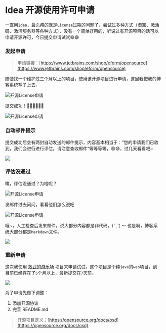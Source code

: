 # Idea 开源使用许可申请

一直用`Idea`，最头疼的就是`License`过期的问题了，尝试过多种方式（淘宝、激活码、激活服务器等各种方式），没有一个简单好用的，听说过有开源项目的话可以申请开源许可，今日提交申请试试😄😄


### 发起申请

> 申请链接：[https://www.jetbrains.com/shop/eform/opensource](https://www.jetbrains.com/shop/eform/opensource)

随便找一个维护过三个月以上的项目，使用该开源项目进行申请，这里我把我的博客系统写了上去。

![开源License申请](https://0.z.wiki/autoupload/2022-08-20/71236661986b432fb328325a8b2eb825.image.png)

提交成功！✌🏻✌🏻✌🏻

![开源License申请](https://6.z.wiki/autoupload/2022-08-20/c01e2cf6f6ef4f33b4c578ef84a9abec.image.png)

### 自动邮件提示

提交成功后会有两封自动发送的邮件提示，内容基本相当于：”您的申请我们已收到，我们会进行进行评估，请注意查收邮件“等等等等，😄😄，过几天看看吧~

![](https://5.z.wiki/autoupload/2022-08-20/be6307fbd37940b5b5369ccdeca68b41.image.png)

### 评估没通过

唉，评估没通过？为啥呢？

![开源License申请](https://9.z.wiki/autoupload/2022-08-20/9efd01640313415b98474af3e456c601.image.png)

发邮件过去问问，看看他们怎么说吧

![开源License申请](https://3.z.wiki/autoupload/2022-08-20/77a9d1332b8145cabfe46d3b28991edc.image.png)

哦~，人工检查后发来邮件，说大部分内容都是非代码，(ˇˍˇ) ～ 也是啊，博客系统大部分都是`Markdown`文件。

![](https://8.z.wiki/autoupload/2022-08-23/b994563ae1e14c3a9a5bb0fca0b84828.image.png)

### 重新申请

这次我使用 [敖武的游乐场](https://github.com/yihuaxiang/playground) 项目来申请试试，这个项目是个纯`java`的`web`项目，到目前已经存在了`5`个月以上，最新提交在`7`天前。

![](https://7.z.wiki/autoupload/2022-08-23/975968d0f902403ab0dc871214fe0f50.image.png)

为了申请先做下调整：

1. 添加开源协议
2. 完善 README.md

> 开源项目定义：[https://opensource.org/docs/osd](https://opensource.org/docs/osd)